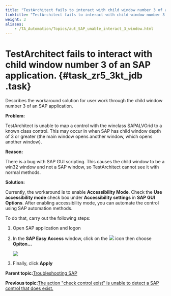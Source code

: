 ```yaml
--- 
title: "TestArchitect fails to interact with child window number 3 of an SAP application."
linktitle: "TestArchitect fails to interact with child window number 3 of an SAP application."
weight: 3
aliases: 
    - /TA_Automation/Topics/aut_SAP_unable_interact_3_window.html
---
```

# TestArchitect fails to interact with child window number 3 of an SAP application. {#task_zr5_3kt_jdb .task}

Describes the workaround solution for user work through the child window number 3 of an SAP application.

**Problem:**

TestArchitect is unable to map a control with the winclass SAPALVGrid to a known class control. This may occur in when SAP has child window depth of 3 or greater \(the main window opens another window, which opens another window\).

**Reason:**

There is a bug with SAP GUI scripting. This causes the child window to be a win32 window and not a SAP window, so TestArchitect cannot see it with normal methods.

**Solution:**

Currently, the workaround is to enable **Accessibility Mode**. Check the **Use accessibility mode** check box under **Accessibility settings** in **SAP GUI Options**. After enabling accessibility mode, you can automate the control using SAP automation methods.

To do that, carry out the following steps:

1.  Open SAP application and logon

2.  In the **SAP Easy Access** window, click on the ![](../Images/sap_config_client_1.png) icon then choose **Opiton...**

    ![](../Images/sap_config.png)

3.  Finally, click **Apply**


**Parent topic:**[Troubleshooting SAP](../../TA_Automation/Topics/aut_SAP.html)

**Previous topic:**[The action "check control exist" is unable to detect a SAP control that does exist.](../../TA_Automation/Topics/aut_SAP_check_control_exist_ts.html)

